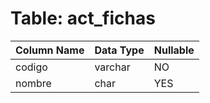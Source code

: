 # Table: act_fichas

| Column Name | Data Type | Nullable |
|-------------|-----------|----------|
| codigo | varchar | NO |
| nombre | char | YES |
